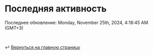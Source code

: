 # Последняя активность

<!--RECENT_ACTIVITY:start-->
<!--RECENT_ACTIVITY:end-->

<!--RECENT_ACTIVITY:last_update-->
Последнее обновление: Monday, November 25th, 2024, 4:18:45 AM (GMT+3)
<!--RECENT_ACTIVITY:last_update_end-->

<br>

↩️ [Вернуться на главную страницу](locale/ru/README.md)
